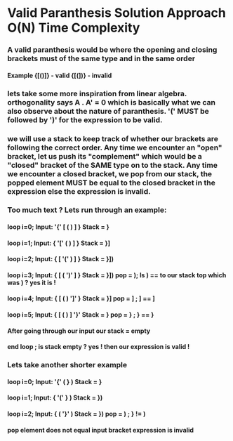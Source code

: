 # Valid Paranthesis Solution Approach O(N) Time Complexity

### A valid paranthesis would be where the opening and closing brackets must of the same type and in the same order

#### Example {[()]} - valid {[(])} - invalid

### lets take some more inspiration from linear algebra. orthogonality says A . A' = 0 which is basically what we can also observe about the nature of paranthesis. '(' MUST be followed by ')' for the expression to be valid.

### we will use a stack to keep track of whether our brackets are following the correct order. Any time we encounter an "open" bracket, let us push its "complement" which would be a "closed" bracket of the SAME type on to the stack. Any time we encounter a closed bracket, we pop from our stack, the popped element MUST be equal to the closed bracket in the expression else the expression is invalid.

### Too much text ? Lets run through an example:

#### loop i=0; Input: '{' [ ( ) ] } Stack = }

#### loop i=1; Input: { '[' ( ) ] } Stack = }]

#### loop i=2; Input: { [ '(' ) ] } Stack = }])

#### loop i=3; Input: { [ ( ')' ] } Stack = }]) pop = ); Is ) == to our stack top which was ) ? yes it is !

#### loop i=4; Input: { [ ( ) ']' } Stack = }] pop = ] ; ] == ]

#### loop i=5; Input: { [ ( ) ] '}' Stack = } pop = } ; } == }

#### After going through our input our stack = empty

#### end loop ; is stack empty ? yes ! then our expression is valid !

### Lets take another shorter example

#### loop i=0; Input: '{' ( } ) Stack = }

#### loop i=1; Input: { '(' } ) Stack = })

#### loop i=2; Input: { ( '}' ) Stack = }) pop = ) ; } != )

#### pop element does not equal input bracket expression is invalid
